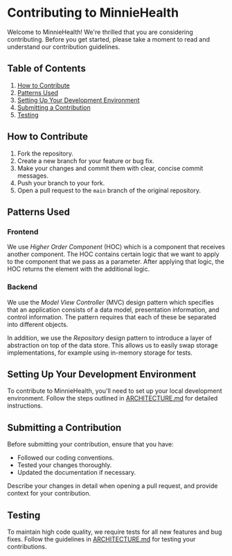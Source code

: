 # Contributing to MinnieHealth

Welcome to MinnieHealth! We're thrilled that you are considering contributing. Before you get started, please take a moment to read and understand our contribution guidelines.

## Table of Contents

1. [How to Contribute](#how-to-contribute)
2. [Patterns Used](#patterns-used)
3. [Setting Up Your Development Environment](#setting-up-your-development-environment)
4. [Submitting a Contribution](#submitting-a-contribution)
5. [Testing](#testing)

## How to Contribute

1. Fork the repository.
2. Create a new branch for your feature or bug fix.
3. Make your changes and commit them with clear, concise commit messages.
4. Push your branch to your fork.
5. Open a pull request to the `main` branch of the original repository.

## Patterns Used

### Frontend

We use *Higher Order Component* (HOC) which is a component that receives another component. The HOC contains certain logic that we want to apply to the component that we pass as a parameter. After applying that logic, the HOC returns the element with the additional logic.

### Backend

We use the *Model View Controller* (MVC) design pattern which specifies that an application consists of a data model, presentation information, and control information. The pattern requires that each of these be separated into different objects.

In addition, we use the *Repository* design pattern to introduce a layer of abstraction on top of the data store. This allows us to easily swap storage implementations, for example using in-memory storage for tests.

## Setting Up Your Development Environment

To contribute to MinnieHealth, you'll need to set up your local development environment. Follow the steps outlined in [ARCHITECTURE.md](ARCHITECTURE.md) for detailed instructions.

## Submitting a Contribution

Before submitting your contribution, ensure that you have:

- Followed our coding conventions.
- Tested your changes thoroughly.
- Updated the documentation if necessary.

Describe your changes in detail when opening a pull request, and provide context for your contribution.

## Testing

To maintain high code quality, we require tests for all new features and bug fixes. Follow the guidelines in [ARCHITECTURE.md](ARCHITECTURE.md) for testing your contributions.
